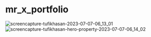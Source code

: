 # mr_x_portfolio
![screencapture-tufikhasan-2023-07-07-06_13_01](https://github.com/tufikhasan/mr_x_portfolio/assets/52672268/fdcfded7-f690-4269-a296-be17c1535e17)
![screencapture-tufikhasan-hero-property-2023-07-07-06_14_02](https://github.com/tufikhasan/mr_x_portfolio/assets/52672268/18e61610-f6f9-49bd-9548-190d5261ce0b)

